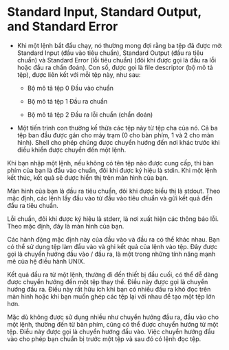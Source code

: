 # Standard Input, Standard Output, and Standard Error
* Khi một lệnh bắt đầu chạy, nó thường mong đợi rằng ba tệp đã được mở: Standard Input (đầu vào tiêu chuẩn), Standard Output (đầu ra tiêu chuẩn) và Standard Error (lỗi tiêu chuẩn) (đôi khi được gọi là đầu ra lỗi hoặc đầu ra chẩn đoán). Con số, được gọi là file descriptor (bộ mô tả tệp), được liên kết với mỗi tệp này, như sau:
  * Bộ mô tả tệp 0 Đầu vào chuẩn

  * Bộ mô tả tệp 1 Đầu ra chuẩn

  * Bộ mô tả tệp 2 Đầu ra lỗi chuẩn (chẩn đoán)

* Một tiến trình con thường kế thừa các tệp này từ tệp cha của nó. Cả ba tệp ban đầu được gán cho máy trạm (0 cho bàn phím, 1 và 2 cho màn hình). Shell cho phép chúng được chuyển hướng đến nơi khác trước khi điều khiển được chuyển đến một lệnh.

Khi bạn nhập một lệnh, nếu không có tên tệp nào được cung cấp, thì bàn phím của bạn là đầu vào chuẩn, đôi khi được ký hiệu là stdin. Khi một lệnh kết thúc, kết quả sẽ được hiển thị trên màn hình của bạn.

Màn hình của bạn là đầu ra tiêu chuẩn, đôi khi được biểu thị là stdout. Theo mặc định, các lệnh lấy đầu vào từ đầu vào tiêu chuẩn và gửi kết quả đến đầu ra tiêu chuẩn.

Lỗi chuẩn, đôi khi được ký hiệu là stderr, là nơi xuất hiện các thông báo lỗi. Theo mặc định, đây là màn hình của bạn.

Các hành động mặc định này của đầu vào và đầu ra có thể khác nhau. Bạn có thể sử dụng tệp làm đầu vào và ghi kết quả của lệnh vào tệp. Đây được gọi là chuyển hướng đầu vào / đầu ra, là một trong những tính năng mạnh mẽ của hệ điều hành UNIX.

Kết quả đầu ra từ một lệnh, thường đi đến thiết bị đầu cuối, có thể dễ dàng được chuyển hướng đến một tệp thay thế. Điều này được gọi là chuyển hướng đầu ra. Điều này rất hữu ích khi bạn có nhiều đầu ra khó đọc trên màn hình hoặc khi bạn muốn ghép các tệp lại với nhau để tạo một tệp lớn hơn.

Mặc dù không được sử dụng nhiều như chuyển hướng đầu ra, đầu vào cho một lệnh, thường đến từ bàn phím, cũng có thể được chuyển hướng từ một tệp. Điều này được gọi là chuyển hướng đầu vào. Việc chuyển hướng đầu vào cho phép bạn chuẩn bị trước một tệp và sau đó có lệnh đọc tệp.
